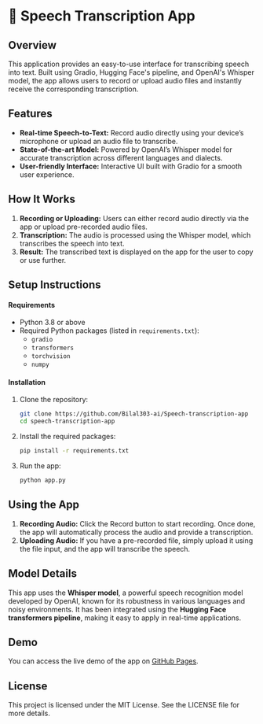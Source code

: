 # :microphone: Speech Transcription App

## Overview
This application provides an easy-to-use interface for transcribing speech into text. Built using Gradio, Hugging Face's pipeline, and OpenAI's Whisper model, the app allows users to record or upload audio files and instantly receive the corresponding transcription.

## Features
- **Real-time Speech-to-Text:** Record audio directly using your device’s microphone or upload an audio file to transcribe.
- **State-of-the-art Model:** Powered by OpenAI’s Whisper model for accurate transcription across different languages and dialects.
- **User-friendly Interface:** Interactive UI built with Gradio for a smooth user experience.

## How It Works
1. **Recording or Uploading:** Users can either record audio directly via the app or upload pre-recorded audio files.
2. **Transcription:** The audio is processed using the Whisper model, which transcribes the speech into text.
3. **Result:** The transcribed text is displayed on the app for the user to copy or use further.

## Setup Instructions
#### Requirements
- Python 3.8 or above
- Required Python packages (listed in <code>requirements.txt</code>):
  - <code>gradio</code>
  - <code>transformers</code>
  - <code>torchvision</code>
  - <code>numpy</code>
  
#### Installation
1. Clone the repository:
   ```bash
   git clone https://github.com/Bilal303-ai/Speech-transcription-app
   cd speech-transcription-app
   ```
2. Install the required packages:
   ```bash
   pip install -r requirements.txt
   ```
3. Run the app:
   ```bash
   python app.py
   ```
   
## Using the App
1. **Recording Audio:** Click the Record button to start recording. Once done, the app will automatically process the audio and provide a transcription.
2. **Uploading Audio:** If you have a pre-recorded file, simply upload it using the file input, and the app will transcribe the speech.

## Model Details
This app uses the **Whisper model**, a powerful speech recognition model developed by OpenAI, known for its robustness in various languages and noisy environments. It has been integrated using the **Hugging Face transformers pipeline**, making it easy to apply in real-time applications.

## Demo
You can access the live demo of the app on [GitHub Pages](https://bilal303-ai.github.io/Speech-transcription-app/).

## License
This project is licensed under the MIT License. See the LICENSE file for more details.



